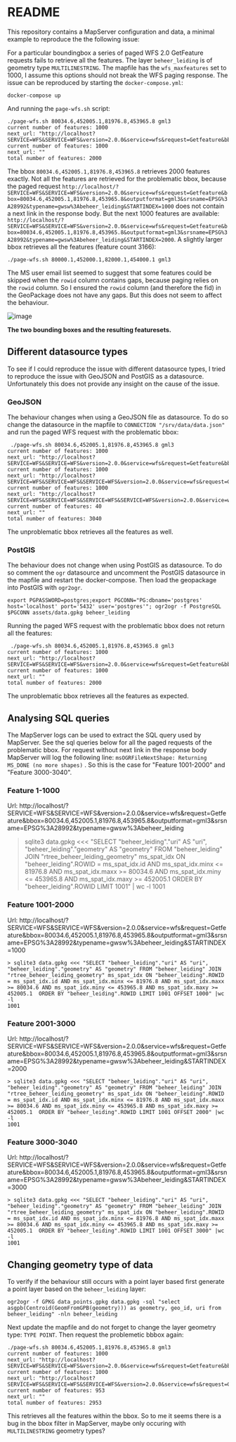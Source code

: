 # README

This repository contains a MapServer configuration and data, a minimal example to reproduce the the following issue:


For a particular boundingbox a series of paged WFS 2.0 GetFeature requests fails to retrieve all the features. The layer `beheer_leiding` is of geometry type `MULTILINESTRING`. The mapfile has the `wfs_maxfeatures` set to 1000, I assume this options should not break the WFS paging response.  The issue can be reproduced by starting the `docker-compose.yml`:

```
docker-compose up
```

And running the `page-wfs.sh` script:

```
./page-wfs.sh 80034.6,452005.1,81976.8,453965.8 gml3
current number of features: 1000
next_url: "http://localhost?SERVICE=WFS&SERVICE=WFS&version=2.0.0&service=wfs&request=Getfeature&bbox=80034.6,452005.1,81976.8,453965.8&outputformat=gml3&srsname=EPSG%3A28992&typename=gwsw%3Abeheer_leiding&STARTINDEX=1000"
current number of features: 1000
next_url: ""
total number of features: 2000
```

The bbox `80034.6,452005.1,81976.8,453965.8` retrieves 2000 features exactly. Not all the features are retrieved for the problematic bbox, because the paged request `http://localhost/?SERVICE=WFS&SERVICE=WFS&version=2.0.0&service=wfs&request=Getfeature&bbox=80034.6,452005.1,81976.8,453965.8&outputformat=gml3&srsname=EPSG%3A28992&typename=gwsw%3Abeheer_leiding&STARTINDEX=1000` does not contain a next link in the response body. But the next 1000 features are available: `http://localhost/?SERVICE=WFS&SERVICE=WFS&version=2.0.0&service=wfs&request=Getfeature&bbox=80034.6,452005.1,81976.8,453965.8&outputformat=gml3&srsname=EPSG%3A28992&typename=gwsw%3Abeheer_leiding&STARTINDEX=2000`. A slightly larger bbox retrieves all the features (feature count 3166):

```
./page-wfs.sh 80000.1,452000.1,82000.1,454000.1 gml3
```

The MS user email list seemed to suggest that some features could be skipped when the `rowid` column contains gaps,  because paging relies on the `rowid` column. So I ensured the `rowid` column (and therefore the fid) in the GeoPackage does not have any gaps. But this does not seem to affect the behaviour.


![image](https://user-images.githubusercontent.com/3216462/117975058-908d9f00-b32e-11eb-9146-57037e0b6efb.png)

**The two bounding boxes and the resulting featuresets.**

## Different datasource types

To see if I could reproduce the issue with different datasource types, I tried to reproduce the issue with GeoJSON and PostGIS as a datasource. Unfortunately this does not provide any insight on the cause of the issue. 

### GeoJSON

The behaviour changes when using a GeoJSON file as datasource. To do so change the datasource in the mapfile to `CONNECTION "/srv/data/data.json"` and run the paged WFS request with the problematic bbox:

```
 ./page-wfs.sh 80034.6,452005.1,81976.8,453965.8 gml3
current number of features: 1000
next_url: "http://localhost?SERVICE=WFS&SERVICE=WFS&version=2.0.0&service=wfs&request=Getfeature&bbox=80034.6,452005.1,81976.8,453965.8&outputformat=gml3&srsname=EPSG%3A28992&typename=gwsw%3Abeheer_leiding&STARTINDEX=1000"
current number of features: 1000
next_url: "http://localhost?SERVICE=WFS&SERVICE=WFS&SERVICE=WFS&version=2.0.0&service=wfs&request=Getfeature&bbox=80034.6,452005.1,81976.8,453965.8&outputformat=gml3&srsname=EPSG%3A28992&typename=gwsw%3Abeheer_leiding&STARTINDEX=2000"
current number of features: 1000
next_url: "http://localhost?SERVICE=WFS&SERVICE=WFS&SERVICE=WFS&SERVICE=WFS&version=2.0.0&service=wfs&request=Getfeature&bbox=80034.6,452005.1,81976.8,453965.8&outputformat=gml3&srsname=EPSG%3A28992&typename=gwsw%3Abeheer_leiding&STARTINDEX=3000"
current number of features: 40
next_url: ""
total number of features: 3040
```

The unproblematic bbox retrieves all the features as well.

### PostGIS

The behaviour does not change when using PostGIS as datasource. To do so comment the `ogr` datasource and uncomment the PostGIS datasource in the mapfile and restart the docker-compose. Then load the geopackage into PostGIS with `ogr2ogr`.

```shell
export PGPASSWORD=postgres;export PGCONN="PG:dbname='postgres' host='localhost' port='5432' user='postgres'"; ogr2ogr -f PostgreSQL $PGCONN assets/data.gpkg beheer_leiding
```

Running the paged WFS request with the problematic bbox does not return all the features:

```
 ./page-wfs.sh 80034.6,452005.1,81976.8,453965.8 gml3
current number of features: 1000
next_url: "http://localhost?SERVICE=WFS&SERVICE=WFS&version=2.0.0&service=wfs&request=Getfeature&bbox=80034.6,452005.1,81976.8,453965.8&outputformat=gml3&srsname=EPSG%3A28992&typename=gwsw%3Abeheer_leiding&STARTINDEX=1000"
current number of features: 1000
next_url: ""
total number of features: 2000
```

The unproblematic bbox retrieves all the features as expected.


## Analysing SQL queries 

The MapServer logs can be used to extract the SQL query used by MapServer. See the sql queries below for all the paged requests of the problematic bbox. For request without next link in the response body MapServer will log the following line: `msOGRFileNextShape: Returning MS_DONE (no more shapes)` . So this is the case for "Feature 1001-2000" and "Feature 3000-3040".

### Feature 1-1000

Url: http://localhost/?SERVICE=WFS&SERVICE=WFS&version=2.0.0&service=wfs&request=Getfeature&bbox=80034.6,452005.1,81976.8,453965.8&outputformat=gml3&srsname=EPSG%3A28992&typename=gwsw%3Abeheer_leiding

> sqlite3 data.gpkg <<< "SELECT "beheer_leiding"."uri" AS "uri", "beheer_leiding"."geometry" AS "geometry" FROM "beheer_leiding" JOIN "rtree_beheer_leiding_geometry" ms_spat_idx ON "beheer_leiding".ROWID = ms_spat_idx.id AND ms_spat_idx.minx <= 81976.8 AND ms_spat_idx.maxx >= 80034.6 AND ms_spat_idx.miny <= 453965.8 AND ms_spat_idx.maxy >= 452005.1  ORDER BY "beheer_leiding".ROWID LIMIT 1001" | wc -l
1001

### Feature 1001-2000

Url: http://localhost/?SERVICE=WFS&SERVICE=WFS&version=2.0.0&service=wfs&request=Getfeature&bbox=80034.6,452005.1,81976.8,453965.8&outputformat=gml3&srsname=EPSG%3A28992&typename=gwsw%3Abeheer_leiding&STARTINDEX=1000

```shell
> sqlite3 data.gpkg <<< "SELECT "beheer_leiding"."uri" AS "uri", "beheer_leiding"."geometry" AS "geometry" FROM "beheer_leiding" JOIN "rtree_beheer_leiding_geometry" ms_spat_idx ON "beheer_leiding".ROWID = ms_spat_idx.id AND ms_spat_idx.minx <= 81976.8 AND ms_spat_idx.maxx >= 80034.6 AND ms_spat_idx.miny <= 453965.8 AND ms_spat_idx.maxy >= 452005.1  ORDER BY "beheer_leiding".ROWID LIMIT 1001 OFFSET 1000" |wc -l
1001
```

### Feature 2001-3000

Url: http://localhost/?SERVICE=WFS&SERVICE=WFS&version=2.0.0&service=wfs&request=Getfeature&bbox=80034.6,452005.1,81976.8,453965.8&outputformat=gml3&srsname=EPSG%3A28992&typename=gwsw%3Abeheer_leiding&STARTINDEX=2000

```shell
> sqlite3 data.gpkg <<< "SELECT "beheer_leiding"."uri" AS "uri", "beheer_leiding"."geometry" AS "geometry" FROM "beheer_leiding" JOIN "rtree_beheer_leiding_geometry" ms_spat_idx ON "beheer_leiding".ROWID = ms_spat_idx.id AND ms_spat_idx.minx <= 81976.8 AND ms_spat_idx.maxx >= 80034.6 AND ms_spat_idx.miny <= 453965.8 AND ms_spat_idx.maxy >= 452005.1  ORDER BY "beheer_leiding".ROWID LIMIT 1001 OFFSET 2000" |wc -l
1001
```

### Feature 3000-3040

Url: http://localhost/?SERVICE=WFS&SERVICE=WFS&version=2.0.0&service=wfs&request=Getfeature&bbox=80034.6,452005.1,81976.8,453965.8&outputformat=gml3&srsname=EPSG%3A28992&typename=gwsw%3Abeheer_leiding&STARTINDEX=3000

```shell
> sqlite3 data.gpkg <<< "SELECT "beheer_leiding"."uri" AS "uri", "beheer_leiding"."geometry" AS "geometry" FROM "beheer_leiding" JOIN "rtree_beheer_leiding_geometry" ms_spat_idx ON "beheer_leiding".ROWID = ms_spat_idx.id AND ms_spat_idx.minx <= 81976.8 AND ms_spat_idx.maxx >= 80034.6 AND ms_spat_idx.miny <= 453965.8 AND ms_spat_idx.maxy >= 452005.1  ORDER BY "beheer_leiding".ROWID LIMIT 1001 OFFSET 3000" |wc -l
1001
```

## Changing geometry type of data

To verify if the behaviour still occurs with a point layer based first generate a point layer based on the `beheer_leiding` layer:

```
ogr2ogr -f GPKG data_points.gpkg data.gpkg -sql "select asgpb(Centroid(GeomFromGPB(geometry))) as geometry, geo_id, uri from  beheer_leiding" -nln beheer_leiding
```

Next update the mapfile and do not forget to change the layer geometry type: `TYPE POINT`. Then request the problemetic bbbox again:

```shell
./page-wfs.sh 80034.6,452005.1,81976.8,453965.8 gml3
current number of features: 1000
next_url: "http://localhost?SERVICE=WFS&SERVICE=WFS&version=2.0.0&service=wfs&request=Getfeature&bbox=80034.6%2C452005.1%2C81976.8%2C453965.8&outputformat=gml3&srsname=EPSG%3A28992&typename=gwsw%3Abeheer_leiding&STARTINDEX=1000"
current number of features: 1000
next_url: "http://localhost?SERVICE=WFS&SERVICE=WFS&SERVICE=WFS&version=2.0.0&service=wfs&request=Getfeature&bbox=80034.6%2C452005.1%2C81976.8%2C453965.8&outputformat=gml3&srsname=EPSG%3A28992&typename=gwsw%3Abeheer_leiding&STARTINDEX=2000"
current number of features: 953
next_url: ""
total number of features: 2953
```

This retrieves all the features within the bbox. So to me it seems there is a bug in the bbox filter in MapServer, maybe only occuring with `MULTILINESTRING` geometry types?



